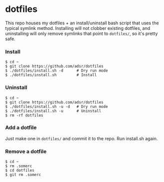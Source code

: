 dotfiles
========

This repo houses my dotfiles + an install/uninstall bash script that uses the
typical symlink method. Installing will not clobber existing dotfiles, and
uninstalling will only remove symlinks that point to `dotfiles/`, so it's
pretty safe.

### Install

    $ cd ~
    $ git clone https://github.com/adsr/dotfiles
    $ ./dotfiles/install.sh -d      # Dry run mode
    $ ./dotfiles/install.sh         # Install

### Uninstall

    $ cd ~
    $ git clone https://github.com/adsr/dotfiles
    $ ./dotfiles/install.sh -u -d   # Dry run mode
    $ ./dotfiles/install.sh -u      # Uninstall
    $ rm -rf dotfiles
    
### Add a dotfile

Just make one in `dotfiles/` and commit it to the repo. Run install.sh again.

### Remove a dotfile

    $ cd ~
    $ rm .somerc
    $ cd dotfiles 
    $ git rm .somerc
